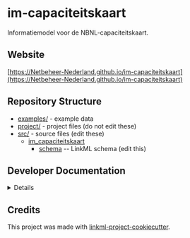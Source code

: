 # im-capaciteitskaart

Informatiemodel voor de NBNL-capaciteitskaart.

## Website

[https://Netbeheer-Nederland.github.io/im-capaciteitskaart](https://Netbeheer-Nederland.github.io/im-capaciteitskaart)

## Repository Structure

* [examples/](examples/) - example data
* [project/](project/) - project files (do not edit these)
* [src/](src/) - source files (edit these)
  * [im_capaciteitskaart](src/im_capaciteitskaart)
    * [schema](src/im_capaciteitskaart/schema) -- LinkML schema
      (edit this)

## Developer Documentation

<details>
Use the `make` command to generate project artefacts:

* `make all`: make everything
* `make deploy`: deploys site
</details>

## Credits

This project was made with
[linkml-project-cookiecutter](https://github.com/linkml/linkml-project-cookiecutter).

